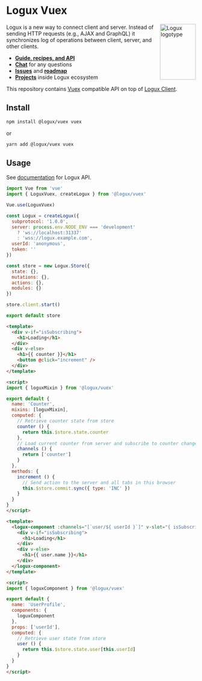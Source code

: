 # Logux Vuex

<img align="right" width="95" height="148" title="Logux logotype"
     src="https://logux.io/branding/logotype.svg">

Logux is a new way to connect client and server. Instead of sending
HTTP requests (e.g., AJAX and GraphQL) it synchronizes log of operations
between client, server, and other clients.

* **[Guide, recipes, and API](https://logux.io/)**
* **[Chat](https://gitter.im/logux/logux)** for any questions
* **[Issues](https://github.com/logux/logux/issues)**
  and **[roadmap](https://github.com/logux/logux/projects/1)**
* **[Projects](https://logux.io/guide/architecture/parts/)**
  inside Logux ecosystem

This repository contains [Vuex] compatible API on top of [Logux Client].

[Vuex]: https://vuex.vuejs.org
[Logux Client]: https://github.com/logux/client
[logux.io]: https://logux.io/

## Install

```sh
npm install @logux/vuex vuex
```
or
```sh
yarn add @logux/vuex vuex
```

## Usage

See [documentation] for Logux API.

[documentation]: https://github.com/logux/docs

```js
import Vue from 'vue'
import { LoguxVuex, createLogux } from '@logux/vuex'

Vue.use(LoguxVuex)

const Logux = createLogux({
  subprotocol: '1.0.0',
  server: process.env.NODE_ENV === 'development'
    ? 'ws://localhost:31337'
    : 'wss://logux.example.com',
  userId: 'anonymous',
  token: ''
})

const store = new Logux.Store({
  state: {},
  mutations: {},
  actions: {},
  modules: {}
})

store.client.start()

export default store
```
```html
<template>
  <div v-if="isSubscribing">
    <h1>Loading</h1>
  </div>
  <div v-else>
    <h1>{{ counter }}</h1>
    <button @click="increment" />
  </div>
</template>

<script>
import { loguxMixin } from '@logux/vuex'

export default {
  name: 'Counter',
  mixins: [loguxMixin],
  computed: {
    // Retrieve counter state from store
    counter () {
      return this.$store.state.counter
    },
    // Load current counter from server and subscribe to counter changes
    channels () {
      return ['counter']
    }
  },
  methods: {
    increment () {
      // Send action to the server and all tabs in this browser
      this.$store.commit.sync({ type: 'INC' })
    }
  }
}
</script>
```
```html
<template>
  <logux-component :channels="[`user/${ userId }`]" v-slot="{ isSubscribing }">
    <div v-if="isSubscribing">
      <h1>Loading</h1>
    </div>
    <div v-else>
      <h1>{{ user.name }}</h1>
    </div>
  </logux-component>
</template>

<script>
import { loguxComponent } from '@logux/vuex'

export default {
  name: 'UserProfile',
  components: {
    loguxComponent
  },
  props: ['userId'],
  computed: {
    // Retrieve user state from store
    user () {
      return this.$store.state.user[this.userId]
    }
  }
}
</script>
```

